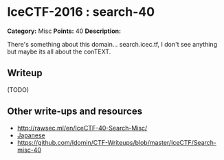 # IceCTF-2016 : search-40

**Category:** Misc
**Points:** 40
**Description:**

There's something about this domain... search.icec.tf, I don't see anything but maybe its all about the conTEXT.

## Writeup

(TODO)

## Other write-ups and resources

* http://rawsec.ml/en/IceCTF-40-Search-Misc/
* [Japanese](https://ctftime.org/writeup/3810)
* https://github.com/Idomin/CTF-Writeups/blob/master/IceCTF/Search-misc-40
